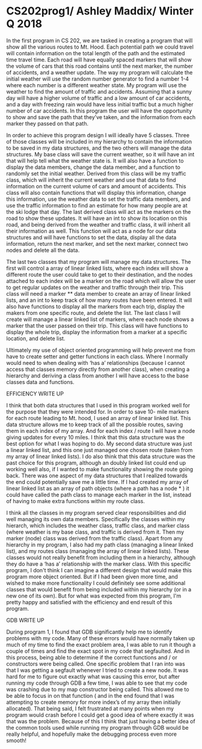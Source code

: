 # CS202prog1/ Ashley Maddix/ Winter Q 2018

In the first program in CS 202, we are tasked in creating a program that will show all the various routes to Mt. Hood. Each potential path we could travel will contain information on the total length of the path and the estimated time travel time. Each road will have equally spaced markers that will show the volume of cars that this road contains until the next marker, the number of accidents, and a weather update. The way my program will calculate the initial weather will use the random number generator to find a number 1-4 where each number is a different weather state. My program will use the weather to find the amount of traffic and accidents. Assuming that a sunny day will have a higher volume of traffic and a low amount of car accidents, and a day with freezing rain would have less initial traffic but a much higher number of car accidents. In this program the user will have the opportunity to show and save the path that they’ve taken, and the information from each marker they passed on that path.

In order to achieve this program design I will ideally have 5 classes. Three of those classes will be included in my hierarchy to contain the information to be saved in my data structures, and the two others will manage the data structures. My base class will save the current weather, so it will have an int that will help tell what the weather state is. It will also have a function to display the data members, change the data member, and a function to randomly set the initial weather. Derived from this class will be my traffic class, which will inherit the current weather and use that data to find information on the current volume of cars and amount of accidents. This class will also contain functions that will display this information, change this information, use the weather data to set the traffic data members, and use the traffic information to find an estimate for how many people are at the ski lodge that day. The last derived class will act as the markers on the road to show these updates. It will have an int to show its location on this road, and being derived from the weather and traffic class, it will inherit all their information as well. This function will act as a node for our data structures and will have functions to set the data, display all the data information, return the next marker, and set the next marker, connect two nodes and delete all the data. 

The last two classes that my program will manage my data structures. The first will control a array of linear linked lists, where each index will show a different route the user could take to get to their destination, and the nodes attached to each index will be a marker on the road which will allow the user to get regular updates on the weather and traffic through their trip. This class will need a marker ** data member to create an array of linear linked lists, and an int to keep track of how many routes have been entered. It will also have functions to display all the markers from each trip, display the makers from one specific route, and delete the list. The last class I will create will manage a linear linked list of markers, where each node shows a marker that the user passed on their trip. This class will have functions to display the whole trip, display the information from a marker at a specific location, and delete list. 

Ultimately my use of object oriented programming will help prevent me from have to create setter and getter functions in each class. Where I normally would need to when dealing with ‘has a’ relationships (because I cannot access that classes memory directly from another class), when creating a hierarchy and deriving a class from another I will have access to the base classes data and functions. 


EFFICIENCY WRITE UP

I think that both data structures that I used in this program worked well for the purpose that they were intended for. In order to save 10- mile markers for each route leading to Mt. hood, I used an array of linear linked list. This data structure allows me to keep track of all the possible routes, saving them in each index of my array. And for each index / route I will have a node giving updates for every 10 miles. I think that this data structure was the best option for what I was hoping to do. My second data structure was just a linear linked list, and this one just managed one chosen route (taken from my array of linear linked lists). I do also think that this data structure was the past choice for this program, although an doubly linked list could end up working well also, if I wanted to make functionality showing the route going back. There was one aspect of my data structures that I realized towards the end could potentially save me a little time. If I had created my array of linear linked list as an array of path objects (where a path has a node * ) it could have called the path class to manage each marker in the list, instead of having to make extra functions within my route class. 

I think all the classes in my program served clear responsibilities and did well managing its own data members. Specifically the classes within my hierarch, which includes the weather class, traffic class, and marker class (where weather is my base class, and traffic is derived from it. Then my marker (node) class was derived from the traffic class). Apart from any hierarchy in my program, I also had my path class (managing a linear linked list), and my routes class (managing the array of linear linked lists). These classes would not really benefit from including them in a hierarchy, although they do have a ‘has a’ relationship with the marker class. With this specific program, I don't think I can imagine a different design that would make this program more object oriented. But if I had been given more time, and wished to make more functionality I could definitely see some additional classes that would benefit from being included within my hierarchy (or in a new one of its own). But for what was expected from this program, I'm pretty happy and satisfied with the efficiency and end result of this program. 

GDB WRITE UP

During program 1, I found that GDB significantly help me to identify problems with my code. Many of these errors would have normally taken up much of my time to find the exact problem area, I was able to run it though a couple of times and find the exact spot in my code that segfaulted. And in this process, being able to determine if the correct functions and / or constructors were being called. One specific problem that I ran into was that I was getting a segfault whenever I tried to create a new node. It was hard for me to figure out exactly what was causing this error, but after running my code through GDB a few time, I was able to see that my code was crashing due to my map constructor being called. This allowed me to be able to focus in on that function ( and in the end found that I was attempting to create memory for more index’s of my array then initially allocated). That being said, I felt frustrated at many points when my program would crash before I could get a good idea of where exactly it was that was the problem. Because of this I think that just having a better idea of the common tools used while running my program through GDB would be really helpful, and hopefully make the debugging process even more smooth!
